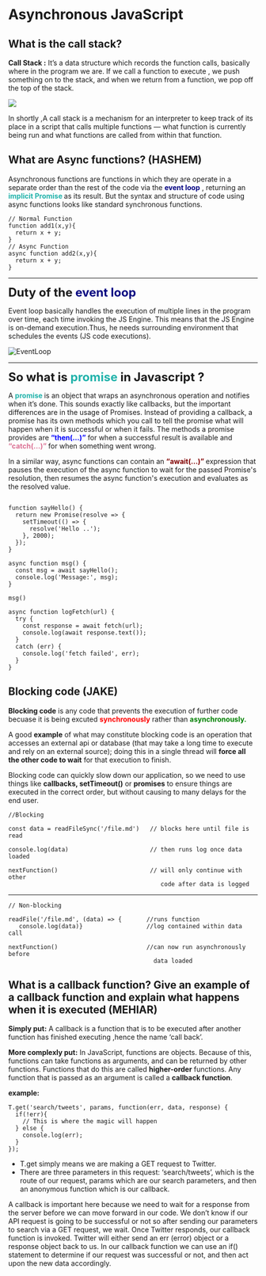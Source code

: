 #  Asynchronous JavaScript








## What is the call stack? 
 
<b>Call Stack :</b> It’s a data structure which records the function calls, basically where in the program we are. If we call a function to execute , we push something on to the stack, and when we return from a function, we pop off the top of the stack.

![](https://i.imgur.com/31QPmch.gif)

 In shortly ,A call stack is a mechanism for an interpreter to keep track     of its place in a script that calls multiple functions — what function is currently being run and what functions are called from within that function.


## What are Async functions? (HASHEM)

Asynchronous functions are functions in which they are operate in a separate order than the rest of the code via the <b> <font color="Navy"> event loop</b> </font>, returning an <b> <font color="LightSeaGreen"> implicit Promise </b> </font> as its result. But the syntax and structure of code  using async functions looks like standard synchronous functions.

```
// Normal Function
function add1(x,y){
  return x + y;
}
// Async Function
async function add2(x,y){
  return x + y;
}
```
<hr>

**<font size=5> Duty of the <b> <font color="Navy"> event loop  </b> </font></font>**


Event loop basically handles the execution of multiple lines in the program over time, each time invoking the JS Engine. This means that the JS Engine is on-demand execution.Thus, he needs surrounding environment that schedules the events (JS code executions).

![EventLoop](https://miro.medium.com/max/1400/1*FA9NGxNB6-v1oI2qGEtlRQ.png)



<hr>

**<font size=5> So what is <b> <font color="LightSeaGreen"> promise </b> </font>in Javascript ?</font>**


A <b> <font color="LightSeaGreen"> promise  </b> </font> is an object that wraps an asynchronous operation and notifies when it’s done. This sounds exactly like callbacks, but the important differences are in the usage of Promises. Instead of providing a callback, a promise has its own methods which you call to tell the promise what will happen when it is successful or when it fails. The methods a promise provides are <b> <font color="blue"> “then(…)”</b> </font> for when a successful result is available and <b> <font color="PaleVioletRed"> “catch(…)”  </b> </font> for when something went wrong.


In a similar way, async functions can contain an <b> <font color="Maroon"> “await(…)”  </b> </font> expression that pauses the execution of the async function to wait for the passed Promise's resolution, then resumes the async function's execution and evaluates as the resolved value.

```

function sayHello() {
  return new Promise(resolve => {
    setTimeout(() => {
      resolve('Hello ..');
    }, 2000);
  });
}

async function msg() {
  const msg = await sayHello();
  console.log('Message:', msg);
}

msg()

```

```
async function logFetch(url) {
  try {
    const response = await fetch(url);
    console.log(await response.text());
  }
  catch (err) {
    console.log('fetch failed', err);
  }
}
```








## Blocking code (JAKE)

<b>Blocking code</b> is any code that prevents the execution of further code becuase it is being excuted <b><font color="red"> synchronously</font></b> rather than <b><font color="green">asynchronously.</font> </b>

A good <b>example</b> of what may constitute blocking code is an operation that accesses an external api or database (that may take a long time to execute and rely on an external source); doing this in a single thread will <b>force all the other code to wait</b> for that execution to finish.

Blocking code can quickly slow down our application, so we need to use things like <b>callbacks, setTimeout()</b> or <b>promises</b>  to ensure things are executed in the correct order, but without causing to many delays for the end user.
    
    
    //Blocking
    
    const data = readFileSync('/file.md')   // blocks here until file is read
    
    console.log(data)                       // then runs log once data loaded

    nextFunction()                          // will only continue with other 
                                               code after data is logged
---

    // Non-blocking
    
    readFile('/file.md', (data) => {       //runs function
       console.log(data)}                  //log contained within data call

    nextFunction()                         //can now run asynchronously before 
                                             data loaded



## What is a callback function? Give an example of a callback function and explain what happens when it is executed (MEHIAR)

**Simply put:** A callback is a function that is to be executed after another function has finished executing ,hence the name ‘call back’.
 
**More complexly put:** In JavaScript, functions are objects. Because of this, functions can take functions as arguments, and can be returned by other functions. Functions that do this are called **higher-order** functions. Any function that is passed as an argument is called a **callback function**.

**example:**

```
T.get('search/tweets', params, function(err, data, response) {
  if(!err){
    // This is where the magic will happen
  } else {
    console.log(err);
  }
});
```
* T.get simply means we are making a GET request to Twitter.
* There are three parameters in this request: ‘search/tweets’, which is the route of our request, params which are our search parameters, and then an anonymous function which is our callback.

A callback is important here because we need to wait for a response from the server before we can move forward in our code. We don’t know if our API request is going to be successful or not so after sending our parameters to search via a GET request, we wait. Once Twitter responds, our callback function is invoked. Twitter will either send an err (error) object or a response object back to us. In our callback function we can use an if() statement to determine if our request was successful or not, and then act upon the new data accordingly.
